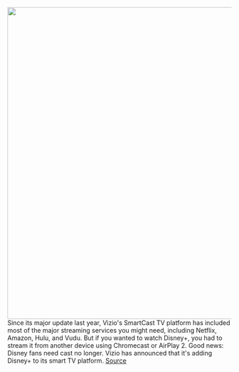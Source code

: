 <img src='https://cdn.vox-cdn.com/thumbor/sbKoc5w3N-5tyOzGKsuwq8MGRoE=/0x0:1920x1080/1200x800/filters:focal(777x485:1083x791)/cdn.vox-cdn.com/uploads/chorus_image/image/66344406/disneyplus.0.0.jpg' width='700px' /><br/>
Since its major update last year, Vizio's SmartCast TV platform has included most of the major streaming services you might need, including Netflix, Amazon, Hulu, and Vudu. But if you wanted to watch Disney+, you had to stream it from another device using Chromecast or AirPlay 2. Good news: Disney fans need cast no longer. Vizio has announced that it's adding Disney+ to its smart TV platform.
<a href='https://www.theverge.com/2020/2/20/21135161/vizio-disney-plus-parental-controls-smart-tv-smartcast'> Source <a/>